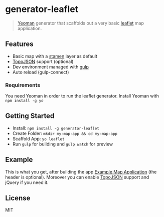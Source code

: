 # generator-leaflet

> [Yeoman](http://yeoman.io) generator that scaffolds out a very basic [leaflet](http://leafletjs.com) map application.

## Features
* Basic map with a [stamen](http://maps.stamen.com) layer as default
* [TopoJSON](https://github.com/mbostock/topojson) support (optional)
* Dev environment managed with [gulp](http://gulpjs.com/)
* Auto reload (gulp-connect)

### Requirements

You need Yeoman in order to run the leaflet generator.
Install Yeoman with `npm install -g yo`

## Getting Started

- Install: `npm install -g generator-leaflet`
- Create Folder: `mkdir my-map-app && cd my-map-app`
- Scaffold App: `yo leaflet`
- Run `gulp` for building and `gulp watch` for preview

## Example

This is what you get, after building the app [Example Map Application](http://leaf-gen.moritzklack.com/) (the header is optional). Moreover you can enable [TopoJSON](https://github.com/mbostock/topojson) support and jQuery if you need it.

## License

MIT
